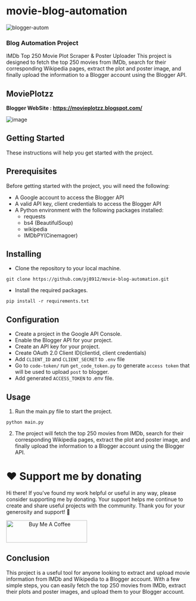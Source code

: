 # movie-blog-automation


![blogger-autom](https://user-images.githubusercontent.com/59218902/220018801-24f25cc9-2a56-4fe8-957c-179355a42fbb.png)


### Blog Automation Project

IMDb Top 250 Movie Plot Scraper & Poster Uploader
This project is designed to fetch the top 250 movies from IMDb, search for their corresponding Wikipedia pages, extract the plot and poster image, and finally upload the information to a Blogger account using the Blogger API.

## MoviePlotzz

**Blogger WebSite :  https://movieplotzz.blogspot.com/**

![image](https://github.com/pj8912/movie-blog-automation/assets/59218902/f6c19c67-3669-4f22-aeba-bdf0a54efde5)


## Getting Started
These instructions will help you get started with the project.

## Prerequisites

Before getting started with the project, you will need the following:

- A Google account to access the Blogger API
- A valid API key, client credentials to access the Blogger API
- A Python environment with the following packages installed:
    - requests
    - bs4 (BeautifulSoup)
    - wikipedia
    - IMDbPY(Cinemagoer)



## Installing

- Clone the repository to your local machine.
```
git clone https://github.com/pj8912/movie-blog-automation.git

```

- Install the required packages.


```
pip install -r requirements.txt

```


## Configuration

- Create a project in the Google API Console.
- Enable the Blogger API for your project.
- Create an API key for your project.
- Create OAuth 2.0 Client ID(clientid, client credentials)
- Add `CLIENT_ID` and `CLIENT_SECRET` to `.env` file
- Go to `code-token/` run `get_code_token.py` to generate `access token` that will be used to upload `post` to blogger.
- Add generated `ACCESS_TOKEN` to .env file.

## Usage

1. Run the main.py file to start the project.
 
```
python main.py

```


2. The project will fetch the top 250 movies from IMDb, search for their corresponding Wikipedia pages, extract the plot and poster image, and finally upload the information to a Blogger account using the Blogger API.

# :heart: Support me by donating

Hi there! If you've found my work helpful or useful in any way, please consider supporting me by donating. Your support helps me continue to create and share useful projects with the community. Thank you for your generosity and support! :handshake:


<a href="https://www.buymeacoffee.com/gjohnpinto" target="_blank" align="center"><img src="https://cdn.buymeacoffee.com/buttons/v2/default-yellow.png" alt="Buy Me A Coffee" style="height: 60px !important;width: 217px !important;" ></a>


## Conclusion


This project is a useful tool for anyone looking to extract and upload movie information from IMDb and Wikipedia to a Blogger account. With a few simple steps, you can easily fetch the top 250 movies from IMDb, extract their plots and poster images, and upload them to your Blogger account.

